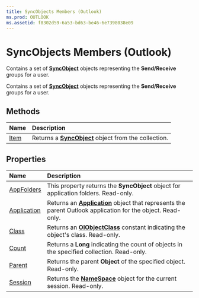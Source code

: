 ```yaml
---
title: SyncObjects Members (Outlook)
ms.prod: OUTLOOK
ms.assetid: f8302d59-6a53-bd63-be46-6e7398038e09
---
```



# SyncObjects Members (Outlook)
Contains a set of  **[SyncObject](syncobject-object-outlook.md)** objects representing the **Send/Receive** groups for a user.

Contains a set of  **[SyncObject](syncobject-object-outlook.md)** objects representing the **Send/Receive** groups for a user.


## Methods



|**Name**|**Description**|
|:-----|:-----|
|[Item](syncobjects-item-method-outlook.md)|Returns a  **[SyncObject](syncobject-object-outlook.md)** object from the collection.|

## Properties



|**Name**|**Description**|
|:-----|:-----|
|[AppFolders](syncobjects-appfolders-property-outlook.md)|This property returns the  **SyncObject** object for application folders. Read-only.|
|[Application](syncobjects-application-property-outlook.md)|Returns an  **[Application](application-object-outlook.md)** object that represents the parent Outlook application for the object. Read-only.|
|[Class](syncobjects-class-property-outlook.md)|Returns an  **[OlObjectClass](olobjectclass-enumeration-outlook.md)** constant indicating the object's class. Read-only.|
|[Count](syncobjects-count-property-outlook.md)|Returns a  **Long** indicating the count of objects in the specified collection. Read-only.|
|[Parent](syncobjects-parent-property-outlook.md)|Returns the parent  **Object** of the specified object. Read-only.|
|[Session](syncobjects-session-property-outlook.md)|Returns the  **[NameSpace](namespace-object-outlook.md)** object for the current session. Read-only.|

